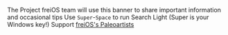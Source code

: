 The Project freiOS team will use this banner to share important information and occasional tips
Use `Super`-`Space` to run Search Light (Super is your Windows key!)
Support [freiOS's Paleoartists](https://universal-blue.discourse.group/docs?topic=299)

